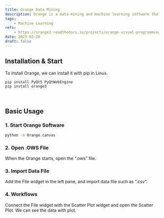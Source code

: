 ```yaml
---
title: Orange Data Mining
description: Orange is a data-mining and machine learning software that allows users to analyze data, create visualizations, and build predictive models.
tags: 
    - Machine Learning
refs:
    - https://orange3.readthedocs.io/projects/orange-visual-programming/en/latest/index.html
date: 2023-03-20
draft: false
---
```


## Installation & Start

To install Orange, we can install it with pip in Linux.

```bash
pip install PyQt5 PyQtWebEngine
pip install orange3
```

<br />

## Basic Usage

### 1. Start Orange Software

```bash
python -m Orange.canvas
```

### 2. Open .OWS File

When the Orange starts, open the “.ows” file.

### 3. Import Data File

Add the File widget in the left pane, and import data file such as “.csv”.

### 4. Workflows

Connect the File widget with the Scatter Plot widget and open the Scatter Plot. We can see the data with plot.